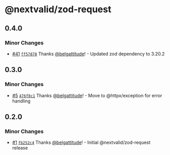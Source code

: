 # @nextvalid/zod-request

## 0.4.0

### Minor Changes

- [#41](https://github.com/belgattitude/nextvalid/pull/41) [`ff57878`](https://github.com/belgattitude/nextvalid/commit/ff5787809546b405eb3d40f7da22135b2e30fdee) Thanks [@belgattitude](https://github.com/belgattitude)! - Updated zod dependency to 3.20.2

## 0.3.0

### Minor Changes

- [#5](https://github.com/belgattitude/nextvalid/pull/5) [`476f8c1`](https://github.com/belgattitude/nextvalid/commit/476f8c13a691c4447ccbda32026bfec205e52cbf) Thanks [@belgattitude](https://github.com/belgattitude)! - Move to @httpx/exception for error handling

## 0.2.0

### Minor Changes

- [#1](https://github.com/belgattitude/nextvalid/pull/1) [`fb252c4`](https://github.com/belgattitude/nextvalid/commit/fb252c4155f145591c2e6e81ae1daa87d12a459b) Thanks [@belgattitude](https://github.com/belgattitude)! - Initial @nextvalid/zod-request release
